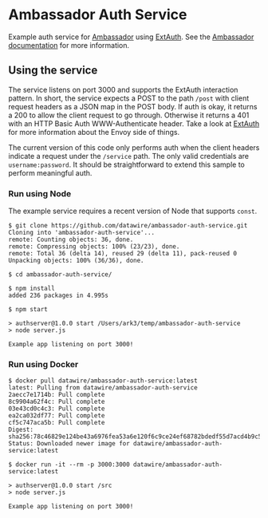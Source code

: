 # Ambassador Auth Service

Example auth service for [Ambassador][ag] using [ExtAuth][ae]. See the [Ambassador documentation][aw] for more information.

[ag]: https://github.com/datawire/ambassador
[ae]: https://github.com/datawire/ambassador-envoy
[aw]: http://www.getambassador.io/


## Using the service

The service listens on port 3000 and supports the ExtAuth interaction pattern. In short, the service expects a POST to the path `/post` with client request headers as a JSON map in the POST body. If auth is okay, it returns a 200 to allow the client request to go through. Otherwise it returns a 401 with an HTTP Basic Auth WWW-Authenticate header. Take a look at [ExtAuth][ae] for more information about the Envoy side of things.

The current version of this code only performs auth when the client headers indicate a request under the `/service` path. The only valid credentials are `username:password`. It should be straightforward to extend this sample to perform meaningful auth.


### Run using Node

The example service requires a recent version of Node that supports `const`.

    $ git clone https://github.com/datawire/ambassador-auth-service.git
    Cloning into 'ambassador-auth-service'...
    remote: Counting objects: 36, done.
    remote: Compressing objects: 100% (23/23), done.
    remote: Total 36 (delta 14), reused 29 (delta 11), pack-reused 0
    Unpacking objects: 100% (36/36), done.

    $ cd ambassador-auth-service/

    $ npm install
    added 236 packages in 4.995s

    $ npm start

    > authserver@1.0.0 start /Users/ark3/temp/ambassador-auth-service
    > node server.js

    Example app listening on port 3000!


### Run using Docker

    $ docker pull datawire/ambassador-auth-service:latest
    latest: Pulling from datawire/ambassador-auth-service
    2aecc7e1714b: Pull complete
    8c9904a62f4c: Pull complete
    03e43cd0c4c3: Pull complete
    ea2ca032df77: Pull complete
    cf5c747aca5b: Pull complete
    Digest: sha256:78c46829e124be43a6976fea53a6e120f6c9ce24ef68782bdedf55d7acd4b9c5
    Status: Downloaded newer image for datawire/ambassador-auth-service:latest

    $ docker run -it --rm -p 3000:3000 datawire/ambassador-auth-service:latest

    > authserver@1.0.0 start /src
    > node server.js

    Example app listening on port 3000!

